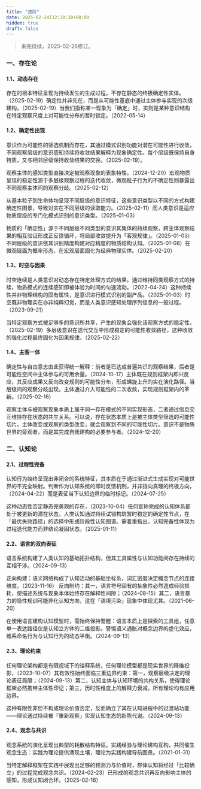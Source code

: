 ```yaml
---
title: "进阶"
date: 2025-02-24T12:30:30+08:00
hidden: true
draft: false
---
```

> 未完待续，2025-02-26修订。

### 一、存在论
#### 1.1、动态存在
存在的根本特征呈现为持续发生的生成过程，不存在静态的终极确定性实体。（2025-02-19）确定性并非先在，而是从可能性基底中通过主体参与实现的次级建构。（2025-02-19）当我们指称某一现象为「确定」时，实则是某种意识结构在特定观察尺度上对可能性分布的暂时锁定。（2022-05-14）

#### 1.2、确定性出现
意识作为可能性的筛选机制而存在，其通过模式识别功能对潜在可能性进行收敛，不同观察层级的意识感知持续将收敛结果解释为现象确定性。每个层级既保持自身特质，又与相邻层级保持收敛结果的交换。（2025-02-19）。

观察主体的感知类型直接决定被观察现象的表象特性。（2024-12-20）宏观物质呈现的稳定性源于多层级观察过程的迭代收敛，微观粒子行为的不确定性则暴露出不同观察主体间的观察分歧。（2025-02-12）

从基本粒子到生命体均呈现不同层级的意识特征，这些意识类型以不同的方式构建确定性图景，导致对实在不同层级的读取能力。（2025-02-11）而人类意识是适应物质层级的专门化模式识别的意识类型。（2025-01-03）

物质的「确定性」源于不同层级不同类型的意识其集体的持续观察，跨主体观察结果的相互验证形成正反馈循环，将局部收敛提升为「客观规律」。（2025-01-03）不同层级的意识依其识别精度构建对应精度的物质结构认知。（2025-01-08）在微观层面为概率形态，在宏观层面固化为经典物理实体。（2025-02-20）

#### 1.3、时空与因果
时空连续是人类意识对动态存在特定处理方式的结果。通过维持同类观察方式的持续，物质模式的连续感知即被体验为时间的匀速流动。（2022-04-24）这种持续性并非物理结构的固有属性，是意识进行模式识别的副产品。（2025-01-03）时空既非物理实在亦非纯粹幻觉，而是人类意识感知处理序列信息的一般过程。（2023-09-21）

当特定观察方式被足够多的意识所共享，产生的现象会强化该观察方式的稳定性，（2025-02-19）多层级意识在迭代交互中形成稳定的可能性收敛路径，这种收敛的强化过程最终固化为因果规律。（2025-02-22）

#### 1.4、主客一体
确定性与自由意志由此获得统一解释：前者是已达成普遍共识的观察结果，后者是可能性空间中主体参与的可用余量。（2024-10-17）主体既在规则框架内即兴反应，其反应成果又反向改变规则的可能性分布，形成螺旋上升的实在演化路径。当层级间的观察分歧出现，主体通过介入可能性的二次收敛，实现规则框架内的革新。（2025-02-16）

观察主体与被观察现象本质上属于同一存在模式的不同实现形态，二者通过信息交互维持存在状态的共生关系。可以说，存在状态本质上是被主体类型筛选的可能性切片。主体改变或观察的类型改变，就会观察到不同的可能性切片。意识不是物质世界的旁观者，而是其完成自我建构的必要参与者。（2024-12-20）

### 二、认知论
#### 2.1、过程性完备
认知行为始终呈现出非闭合的系统特征，其本质在于通过渐进式生成实现对可能世界的不完全映射。判断作为认知系统的即时反馈机制，并非指向真理的终极方向，（2024-04-22）而是表征当下认知边界的临时标记。（2024-07-25）

这种动态性否定静态完美观的存在，（2023-10-04）任何宣称完成的认知体系都处于被更新的潜在状态，人类认知通过持续试错构筑暂时稳定的确定性节点，在「最优失败路径」的选择中形成阶段性认知图谱。需着重指出，认知完备性体现为过程迭代能力而非结论凝固状态。（2025-01-11）

#### 2.2、语言的双向表征
语言系统构建了人类认知的基础拓扑结构，但其工具属性与认知功能间存在持续的互相干涉。（2024-09-13）

正向构建：语义网络构成了认知活动的基础坐标系，词汇密度决定概念节点的连接维度。（2023-11-16）
反向制约：其一，语言符号固有的抽象性必然造成经验损耗，使描述系统与现象本体始终存在解释性间隙；（2024-08-15）其二，语言暴力的隐性规训可能异化认知方向，这在「语境污染」现象中体现尤甚。（2021-06-20）

在使用语言建构认知模型时，需始终保持警醒：语言本质上是探索的工具组，任意单一表达路径仅是认知立方体的二维投影。警惕语义通胀对概念边界的虚化效应，维系命名行为与认知行为的动态平衡。（2024-09-13）

#### 2.3、理论约束
任何理论架构都是有限视域下的诠释系统，任何理论模型都是现实世界的降维投影，（2023-10-07）其有效性始终面临三重边界约束：第一，观察层级决定的理论表征局限；（2024-09-13）第二，认知主体与认知环境的共构关系，使得理论框架必然携带主体性印记；第三，历时性维度上的解释力衰减，所有理论均有应用边界。

这种有限性非但不构成理论价值否定，反而确立了其在认知进程中的过渡站功能——理论通过持续被「重新观察」实现认知生态的新陈代谢。（2024-09-13）

#### 2.4、观念与共识
观念系统的演化呈现出典型的耗散结构特征。实践经验与理论建构互构，共同催生观念生态：实践为理论提供涌现土壤，理论为实践构建导航图景。（2021-01-31）

当特定解释框架在实践中展现出足够的预测力与价值时，群体认知将经过「比较确立」的过程完成观念共识。（2024-02-23）已形成的观念共识再反向影响主体的感知，形成认知闭合环。（2025-02-16）